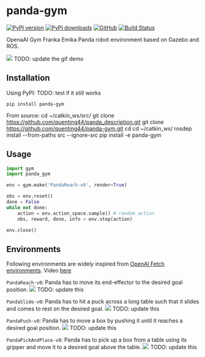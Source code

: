# panda-gym

[![PyPI version](https://img.shields.io/pypi/v/panda-gym.svg?logo=pypi&logoColor=FFE873)](https://pypi.org/project/panda-gym/)
[![PyPI downloads](https://static.pepy.tech/badge/panda-gym)](https://pypistats.org/packages/panda-gym) 
[![GitHub](https://img.shields.io/github/license/quenting44/panda-gym.svg)](LICENSE.txt)
[![Build Status](https://travis-ci.com/quenting44/panda-gym.svg?branch=master)](https://travis-ci.com/quenting44/panda-gym) 

OpenaAI Gym Franka Emika Panda robot environment based on Gazebo and ROS.

![](https://raw.githubusercontent.com/quenting44/panda-gym/master/docs/demo.gif) TODO: update the gif demo

## Installation

Using PyPI: TODO: test if it still works

    pip install panda-gym

From source:
    cd ~/catkin_ws/src/
    git clone https://github.com/quenting44/panda_description.git
    git clone https://github.com/quenting44/panda-gym.git
    cd cd ~/catkin_ws/
    rosdep install --from-paths src --ignore-src
    pip install -e panda-gym

## Usage

```python
import gym
import panda_gym

env = gym.make('PandaReach-v0', render=True)

obs = env.reset()
done = False
while not done:
    action = env.action_space.sample() # random action
    obs, reward, done, info = env.step(action)

env.close()
```

## Environments

Following environments are widely inspired from [OpenAI Fetch environments](https://openai.com/blog/ingredients-for-robotics-research/). Video [here](https://youtu.be/TbISn3yu0CM)

`PandaReach-v0`: Panda has to move its end-effector to the desired goal position.
![](https://raw.githubusercontent.com/quenting44/panda-gym/master/docs/Reach.png) TODO: update this

`PandaSlide-v0`: Panda has to hit a puck across a long table such that it slides and comes to rest on the desired goal.
![](https://raw.githubusercontent.com/quenting44/panda-gym/master/docs/Slide.png) TODO: update this

`PandaPush-v0`: Panda has to move a box by pushing it until it reaches a desired goal position.
![](https://raw.githubusercontent.com/quenting44/panda-gym/master/docs/Push.png) TODO: update this

`PandaPickAndPlace-v0`: Panda has to pick up a box from a table using its gripper and move it to a desired goal above the table.
![](https://raw.githubusercontent.com/quenting44/panda-gym/master/docs/PickAndPlace.png) TODO: update this
